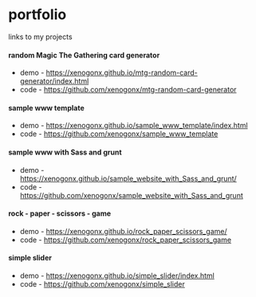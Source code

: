 # portfolio
links to my projects

#### random Magic The Gathering card generator
* demo - https://xenogonx.github.io/mtg-random-card-generator/index.html
* code - https://github.com/xenogonx/mtg-random-card-generator

#### sample www template
* demo - https://xenogonx.github.io/sample_www_template/index.html
* code - https://github.com/xenogonx/sample_www_template

#### sample www with Sass and grunt
* demo - https://xenogonx.github.io/sample_website_with_Sass_and_grunt/
* code - https://github.com/xenogonx/sample_website_with_Sass_and_grunt

#### rock - paper - scissors - game

* demo - https://xenogonx.github.io/rock_paper_scissors_game/
* code - https://github.com/xenogonx/rock_paper_scissors_game

#### simple slider
* demo - https://xenogonx.github.io/simple_slider/index.html
* code - https://github.com/xenogonx/simple_slider



